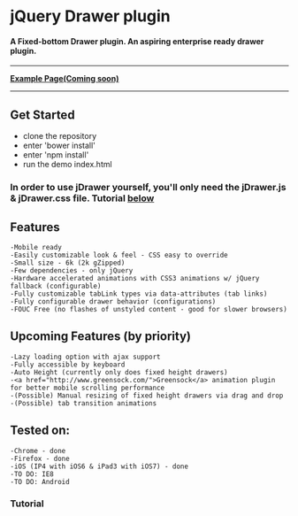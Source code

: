 

# jQuery Drawer plugin &nbsp;

#### A Fixed-bottom Drawer plugin.  An aspiring enterprise ready drawer plugin.
---
**[Example Page(Coming soon)](http://josephjung.co.nf)** 

---

## Get Started

 - clone the repository
 - enter 'bower install'
 - enter 'npm install'
 - run the demo index.html

### In order to use jDrawer yourself, you'll only need the jDrawer.js & jDrawer.css file.  Tutorial [below](#Tutorial)


## Features
            
	-Mobile ready
	-Easily customizable look & feel - CSS easy to override
	-Small size - 6k (2k gZipped)
	-Few dependencies - only jQuery
	-Hardware accelerated animations with CSS3 animations w/ jQuery fallback (configurable)
	-Fully customizable tabLink types via data-attributes (tab links)
	-Fully configurable drawer behavior (configurations) 
	-FOUC Free (no flashes of unstyled content - good for slower browsers)
            
## Upcoming Features (by priority) 
    -Lazy loading option with ajax support
    -Fully accessible by keyboard
    -Auto Height (currently only does fixed height drawers)
    -<a href="http://www.greensock.com/">Greensock</a> animation plugin for better mobile scrolling performance 
    -(Possible) Manual resizing of fixed height drawers via drag and drop
    -(Possible) tab transition animations

## Tested on:
    -Chrome - done
    -Firefox - done
    -iOS (IP4 with iOS6 & iPad3 with iOS7) - done
    -TO DO: IE8
    -TO DO: Android
           
### Tutorial

	





